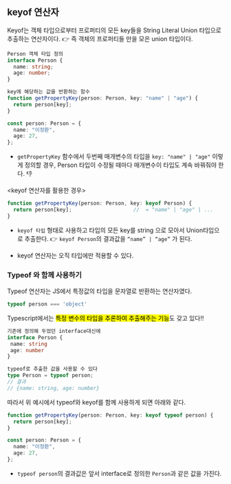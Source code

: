 
## keyof 연산자

Keyof는 객체 타입으로부터 프로퍼티의 모든 key들을 String Literal Union 타입으로 추출하는 연산자이다.
👉 즉 객체의 프로퍼티들 만을 모은 union 타입이다.

```Typescript
Person 객체 타입 정의
interface Person {
  name: string;
  age: number;
}

key에 해당하는 값을 반환하는 함수
function getPropertyKey(person: Person, key: "name" | "age") {
  return person[key];
}

const person: Person = {
  name: "이정환",
  age: 27,
};
```

- `getPropertyKey` 함수에서 두번째 매개변수의 타입을 `key: "name" | "age"` 이렇게 정의할 경우, Person 타입이 수정될 때마다 매개변수이 타입도 계속 바꿔줘야 한다. 👎

<keyof 연산자를 활용한 경우>
```typescript
function getPropertyKey(person: Person, key: keyof Person) {
  return person[key];                    //  = "name" | "age" | ...
}
```

- `keyof 타입` 형태로 사용하고 타입의 모든 key를 string 으로 모아서 Union타입으로 추출한다.
	👉 `keyof Person`의 결과값을  `“name” | “age”` 가 된다.

- keyof 연산자는 오직 타입에만 적용할 수 있다.


### Typeof 와 함께 사용하기

Typeof 연산자는 JS에서 특정값의 타입을 문자열로 반환하는 연산자였다.

```javascript
typeof person === 'object'
```

Typescript에서는 <mark class="hltr-yellow">특정 변수의 타입을 추론하여 추출해주는 기능</mark>도 갖고 있다!!

```typescript
기존에 정의해 두었던 interface대신에
interface Person {
 name: string
 age: number
}

typeof로 추출한 값을 사용할 수 있다
type Person = typeof person;
// 결과
// {name: string, age: number}
```

따라서 위 예시에서 typeof와 keyof를 함께 사용하게 되면 아래와 같다.
```typescript
function getPropertyKey(person: Person, key: keyof typeof person) {
  return person[key];
}

const person: Person = {
  name: "이정환",
  age: 27,
};
```
-  `typeof person`의 결과값은 앞서 interface로 정의한 `Person`과 같은 값을 가진다.
